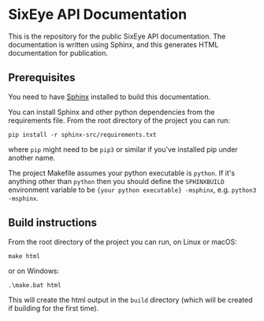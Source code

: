 # SixEye API Documentation

This is the repository for the public SixEye API documentation. The documentation is written using Sphinx, and this generates HTML documentation for publication.

## Prerequisites

You need to have [Sphinx](http://www.sphinx-doc.org/en/stable/) installed to build this documentation.

You can install Sphinx and other python dependencies from the requirements file. From the root directory of the project you can run:

    pip install -r sphinx-src/requirements.txt

where `pip` might need to be `pip3` or similar if you've installed pip under another name.

The project Makefile assumes your python executable is `python`. If it's anything other than `python` then you should define the `SPHINXBUILD` environment variable to be `{your python executable} -msphinx`, e.g. `python3 -msphinx`.

## Build instructions

From the root directory of the project you can run, on Linux or macOS:

    make html

or on Windows:

    .\make.bat html

This will create the html output in the `build` directory (which will be created if building for the first time).
